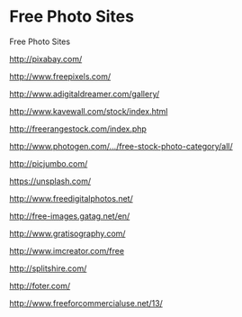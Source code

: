 Free Photo Sites
==============

Free Photo Sites

 http://pixabay.com/
 
 http://www.freepixels.com/
 
 http://www.adigitaldreamer.com/gallery/
 
 http://www.kavewall.com/stock/index.html
 
 http://freerangestock.com/index.php
 
 http://www.photogen.com/.../free-stock-photo-category/all/
 
 http://picjumbo.com/
 
 https://unsplash.com/
 
 http://www.freedigitalphotos.net/
 
 http://free-images.gatag.net/en/
 
 http://www.gratisography.com/
 
 http://www.imcreator.com/free
 
 http://splitshire.com/
 
 http://foter.com/
 
http://www.freeforcommercialuse.net/13/
